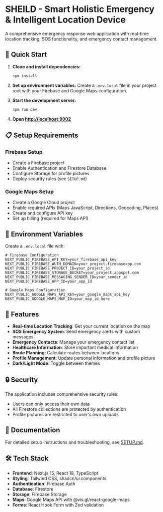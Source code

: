 # SHEILD - Smart Holistic Emergency & Intelligent Location Device

A comprehensive emergency response web application with real-time location tracking, SOS functionality, and emergency contact management.

## 🚀 Quick Start

1. **Clone and install dependencies:**
   ```bash
   npm install
   ```

2. **Set up environment variables:**
   Create a `.env.local` file in your project root with your Firebase and Google Maps configuration.

3. **Start the development server:**
   ```bash
   npm run dev
   ```

4. **Open [http://localhost:9002](http://localhost:9002)**

## 📋 Setup Requirements

### Firebase Setup
- Create a Firebase project
- Enable Authentication and Firestore Database
- Configure Storage for profile pictures
- Deploy security rules (see `SETUP.md`)

### Google Maps Setup
- Create a Google Cloud project
- Enable required APIs (Maps JavaScript, Directions, Geocoding, Places)
- Create and configure API key
- Set up billing (required for Maps API)

## 🔧 Environment Variables

Create a `.env.local` file with:

```env
# Firebase Configuration
NEXT_PUBLIC_FIREBASE_API_KEY=your_firebase_api_key
NEXT_PUBLIC_FIREBASE_AUTH_DOMAIN=your_project.firebaseapp.com
NEXT_PUBLIC_FIREBASE_PROJECT_ID=your_project_id
NEXT_PUBLIC_FIREBASE_STORAGE_BUCKET=your_project.appspot.com
NEXT_PUBLIC_FIREBASE_MESSAGING_SENDER_ID=your_sender_id
NEXT_PUBLIC_FIREBASE_APP_ID=your_app_id

# Google Maps Configuration
NEXT_PUBLIC_GOOGLE_MAPS_API_KEY=your_google_maps_api_key
NEXT_PUBLIC_GOOGLE_MAPS_MAP_ID=your_map_id_here
```

## 📱 Features

- **Real-time Location Tracking**: Get your current location on the map
- **SOS Emergency System**: Send emergency alerts with custom messages
- **Emergency Contacts**: Manage your emergency contact list
- **Healthcare Information**: Store important medical information
- **Route Planning**: Calculate routes between locations
- **Profile Management**: Update personal information and profile picture
- **Dark/Light Mode**: Toggle between themes

## 🔒 Security

The application includes comprehensive security rules:
- Users can only access their own data
- All Firestore collections are protected by authentication
- Profile pictures are restricted to user's own uploads

## 📖 Documentation

For detailed setup instructions and troubleshooting, see [SETUP.md](./SETUP.md).

## 🛠️ Tech Stack

- **Frontend**: Next.js 15, React 18, TypeScript
- **Styling**: Tailwind CSS, shadcn/ui components
- **Authentication**: Firebase Auth
- **Database**: Firestore
- **Storage**: Firebase Storage
- **Maps**: Google Maps API with @vis.gl/react-google-maps
- **Forms**: React Hook Form with Zod validation
